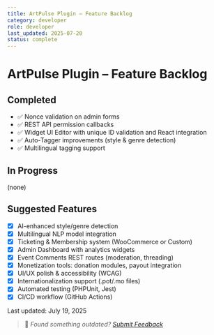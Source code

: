 ```yaml
---
title: ArtPulse Plugin – Feature Backlog
category: developer
role: developer
last_updated: 2025-07-20
status: complete
---
```

# ArtPulse Plugin – Feature Backlog

## Completed
- ✅ Nonce validation on admin forms
- ✅ REST API permission callbacks
- ✅ Widget UI Editor with unique ID validation and React integration
- ✅ Auto-Tagger improvements (style & genre detection)
- ✅ Multilingual tagging support

## In Progress
(none)

## Suggested Features
- [x] AI-enhanced style/genre detection
- [x] Multilingual NLP model integration
- [x] Ticketing & Membership system (WooCommerce or Custom)
- [x] Admin Dashboard with analytics widgets
- [x] Event Comments REST routes (moderation, threading)
- [x] Monetization tools: donation modules, payout integration
- [x] UI/UX polish & accessibility (WCAG)
- [x] Internationalization support (.pot/.mo files)
- [x] Automated testing (PHPUnit, Jest)
- [x] CI/CD workflow (GitHub Actions)

Last updated: July 19, 2025

> 💬 *Found something outdated? [Submit Feedback](feedback.md)*
